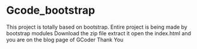 # Gcode_bootstrap
This project is totally based on bootstrap. Entire project is being made by bootstrap modules
Download the zip file
extract it
open the index.html
and you are on the blog page of GCoder
Thank You
